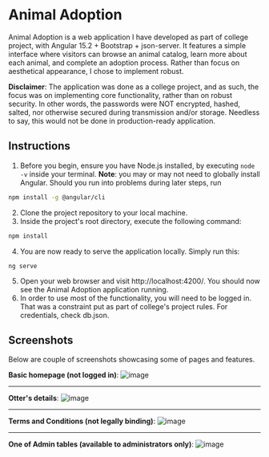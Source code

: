 # Animal Adoption
Animal Adoption is a web application I have developed as part of college project, with Angular 15.2 + Bootstrap + json-server. It features a simple interface where visitors can browse an animal catalog, learn more about each animal, and complete an adoption process. Rather than focus on aesthetical appearance, I chose to implement robust.

**Disclaimer**:
The application was done as a college project, and as such, the focus was on implementing core functionality, rather than on robust security. In other words, the passwords were NOT encrypted, hashed, salted, nor otherwise secured during transmission and/or storage. 
Needless to say, this would not be done in production-ready application.

## Instructions

1. Before you begin, ensure you have Node.js installed, by executing `node -v` inside your terminal. **Note**: you may or may not need to globally install Angular. Should you run into problems during later steps, run
```bash
npm install -g @angular/cli
```
2. Clone the project repository to your local machine.
3. Inside the project's root directory, execute the following command:
```bash
npm install
```
4. You are now ready to serve the application locally. Simply run this:
```
ng serve
```
5. Open your web browser and visit http://localhost:4200/. You should now see the Animal Adoption application running.
6. In order to use most of the functionality, you will need to be logged in. That was a constraint put as part of college's project rules. For credentials, check db.json. 

## Screenshots
Below are couple of screenshots showcasing some of pages and features.

**Basic homepage (not logged in)**:
![image](https://github.com/antea-p/IT255-Animal-Adoption/assets/147252486/003b1c67-ffc6-4ee2-839b-03113b8716b2)

---
**Otter's details**:
![image](https://github.com/antea-p/IT255-Animal-Adoption/assets/147252486/bc875592-28ce-4513-9da2-0a08f824f52b)

---
**Terms and Conditions (not legally binding)**:
![image](https://github.com/antea-p/IT255-Animal-Adoption/assets/147252486/ffd1c403-a768-45b6-a93b-57a3a56ddc08) 

---
**One of Admin tables (available to administrators only)**:
![image](https://github.com/antea-p/IT255-Animal-Adoption/assets/147252486/6028931d-1d57-42bb-ad16-2c1760ef729e)
